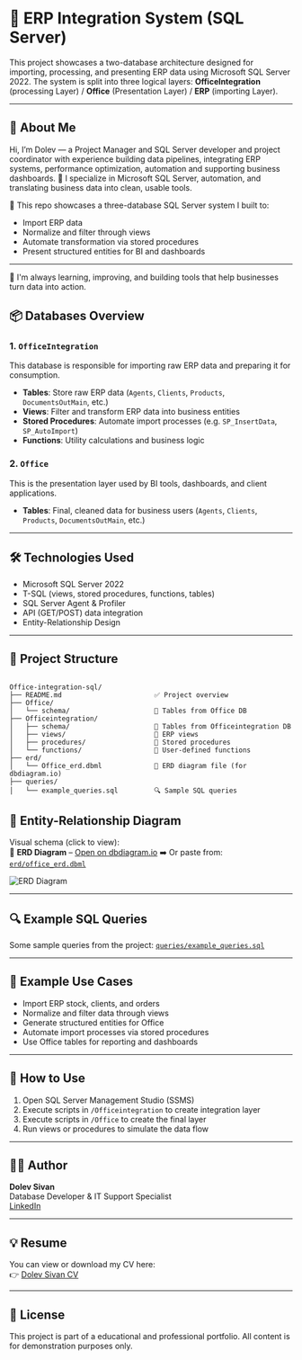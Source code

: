 
# 🧠 ERP Integration System (SQL Server)

This project showcases a two-database architecture designed for importing, processing, and presenting ERP data using Microsoft SQL Server 2022. 
The system is split into three logical layers: 
**OfficeIntegration** (processing Layer) / **Office** (Presentation Layer) / **ERP** (importing Layer).

---

## 👋 About Me

Hi, I’m Dolev — a Project Manager and SQL Server developer and project coordinator with experience building data pipelines, integrating ERP systems, performance optimization, automation and supporting business dashboards.
💾 I specialize in Microsoft SQL Server, automation, and translating business data into clean, usable tools.

🧠 This repo showcases a three-database SQL Server system I built to:
- Import ERP data
- Normalize and filter through views
- Automate transformation via stored procedures
- Present structured entities for BI and dashboards

---

🚀 I'm always learning, improving, and building tools that help businesses turn data into action.

## 📦 Databases Overview

### 1. `OfficeIntegration`
This database is responsible for importing raw ERP data and preparing it for consumption.

- **Tables**: Store raw ERP data (`Agents`, `Clients`, `Products`, `DocumentsOutMain`, etc.)
- **Views**: Filter and transform ERP data into business entities
- **Stored Procedures**: Automate import processes (e.g. `SP_InsertData`, `SP_AutoImport`)
- **Functions**: Utility calculations and business logic

### 2. `Office`
This is the presentation layer used by BI tools, dashboards, and client applications.

- **Tables**: Final, cleaned data for business users (`Agents`, `Clients`, `Products`, `DocumentsOutMain`, etc.)

---

## 🛠️ Technologies Used

- Microsoft SQL Server 2022
- T-SQL (views, stored procedures, functions, tables)
- SQL Server Agent & Profiler
- API (GET/POST) data integration
- Entity-Relationship Design

---

## 📁 Project Structure

```

Office-integration-sql/
├── README.md                       ✅ Project overview
├── Office/
│   └── schema/                     📂 Tables from Office DB
├── Officeintegration/
│   ├── schema/                     📂 Tables from Officeintegration DB
│   ├── views/                      📂 ERP views
│   ├── procedures/                 📂 Stored procedures
│   └── functions/                  📂 User-defined functions
├── erd/
│   └── Office_erd.dbml             🧭 ERD diagram file (for dbdiagram.io)
├── queries/
│   └── example_queries.sql         🔍 Sample SQL queries

```

## 🧩 Entity-Relationship Diagram

Visual schema (click to view):  
📌 **ERD Diagram** – [Open on dbdiagram.io](https://dbdiagram.io/d/ERP-SQL-67eced264f7afba1840ceac6)
➡️ Or paste from: [`erd/office_erd.dbml`](./erd/office_erd.dbml)

![ERD Diagram](https://github.com/user-attachments/assets/4992fb8a-4c20-4f6f-b34a-4ea77e5cc304)

---

## 🔍 Example SQL Queries

Some sample queries from the project: [`queries/example_queries.sql`](./queries/example_queries.sql)

---

## 🧪 Example Use Cases

- Import ERP stock, clients, and orders
- Normalize and filter data through views
- Generate structured entities for Office
- Automate import processes via stored procedures
- Use Office tables for reporting and dashboards

---

## 🚀 How to Use

1. Open SQL Server Management Studio (SSMS)
2. Execute scripts in `/Officeintegration` to create integration layer
3. Execute scripts in `/Office` to create the final layer
4. Run views or procedures to simulate the data flow

---

## 👨‍💻 Author

**Dolev Sivan**  
Database Developer & IT Support Specialist  
[LinkedIn](https://www.linkedin.com/in/dol3vs)

---

## 💡 Resume

You can view or download my CV here:  
👉 [Dolev Sivan CV](docs/Dolev_Sivan_CV.pdf)

---

## 📄 License

This project is part of a educational and professional portfolio. 
All content is for demonstration purposes only.

